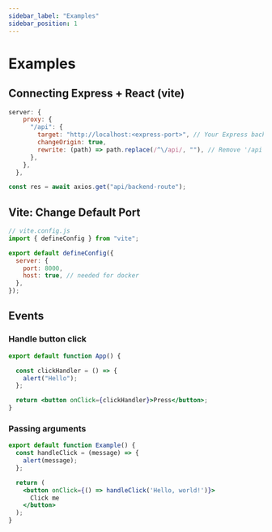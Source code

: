 ```yaml
---
sidebar_label: "Examples"
sidebar_position: 1
---
```


# Examples

## Connecting Express + React (vite)

```javascript title="vite.config.js"
server: {
    proxy: {
      "/api": {
        target: "http://localhost:<express-port>", // Your Express backend URL
        changeOrigin: true,
        rewrite: (path) => path.replace(/^\/api/, ""), // Remove '/api' prefix
      },
    },
  },
```

```javascript title="App.jsx"
const res = await axios.get("api/backend-route");
```

## Vite: Change Default Port

```jsx title="vite.config.js"
// vite.config.js
import { defineConfig } from "vite";

export default defineConfig({
  server: {
    port: 8000,
    host: true, // needed for docker
  },
});
```

## Events

### Handle button click

```jsx
export default function App() {

  const clickHandler = () => {
    alert("Hello");
  };

  return <button onClick={clickHandler}>Press</button>;
}
```

### Passing arguments

```jsx
export default function Example() {
  const handleClick = (message) => {
    alert(message);
  };

  return (
    <button onClick={() => handleClick('Hello, world!')}>
      Click me
    </button>
  );
}
```
